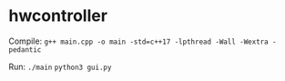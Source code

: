 # hwcontroller

Compile:
`g++ main.cpp -o main -std=c++17 -lpthread -Wall -Wextra -pedantic`

Run:
`./main`
`python3 gui.py`
